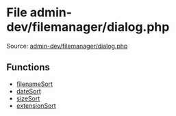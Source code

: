 File admin-dev/filemanager/dialog.php
=========

Source: [admin-dev/filemanager/dialog.php](https://github.com/PrestaShop/PrestaShop/blob/1.6.0.5/admin-dev/filemanager/dialog.php)



Functions
---------

* [filenameSort](function.filenameSort.md)
* [dateSort](function.dateSort.md)
* [sizeSort](function.sizeSort.md)
* [extensionSort](function.extensionSort.md)
